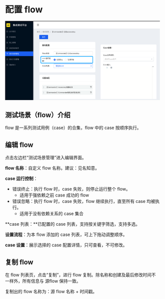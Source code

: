 # 配置 flow

![&#x7F16;&#x8F91;&#x6D4B;&#x8BD5;&#x573A;&#x666F;](../../.gitbook/assets/image%20%285%29.png)

## 测试场景（flow）介绍

flow 是一系列测试用例（case）的合集，flow 中的 case 按顺序执行。

## 编辑 flow

点击左边栏“测试场景管理”进入编辑界面。

**flow 名称**：自定义 flow 名称。建议：见名知意。

**case 运行控制**：

* 错误终止：执行 flow 时，case 失败，则停止运行整个 flow。
  * 适用于强依赖之前 case 成功的 flow
* 错误忽略：执行 flow 时，case 失败，flow 继续执行，直至所有 case 均被执行。
  * 适用于没有依赖关系的 case 集合

**case 列表：**已配置的 case 列表，支持按关键字筛选，支持多选。

**设置流程**：为本 flow 添加的 case 列表，可上下拖动调整顺序。

**case 设置**：展示选择的 case 配置详情，只可查看，不可修改。

## 复制 flow

在 flow 列表页，点击“复制”，进行 flow 复制。除名称和创建及最后修改时间不一样外，所有信息与 源flow 保持一致。

复制出的 flow 名称为：源 flow 名称 + 时间戳。



